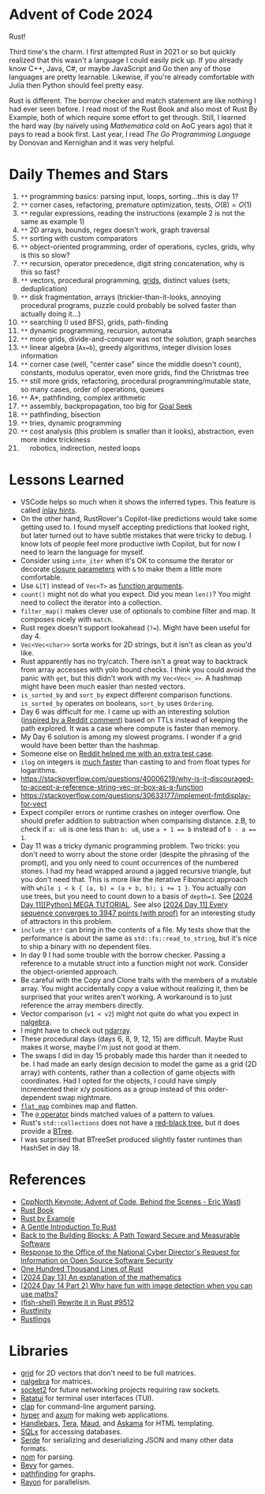 # Advent of Code 2024

Rust!

Third time's the charm. I first attempted Rust in 2021 or so but quickly realized
that this wasn't a language I could easily pick up. If you already know C++,
Java, C#, or maybe JavaScript and Go then any of those languages are pretty
learnable. Likewise, if you're already comfortable with Julia then Python should
feel pretty easy.

Rust is different. The borrow checker and match statement are like nothing I had
ever seen before. I read most of the Rust Book and also most of Rust By Example,
both of which require some effort to get through. Still, I learned the hard way
(by naïvely using *Mathematica* cold on AoC years ago) that it pays to read a
book first. Last year, I read *The Go Programming Language* by Donovan and
Kernighan and it was very helpful.

# Daily Themes and Stars

1. `**` programming basics: parsing input, loops, sorting...this is day 1?
2. `**` corner cases, refactoring, premature optimization, tests, $O(8) = O(1)$
3. `**` regular expressions, reading the instructions (example 2 is not the same as example 1)
4. `**` 2D arrays, bounds, regex doesn't work, graph traversal
5. `**` sorting with custom comparators
6. `**` object-oriented programming, order of operations, cycles, grids, why is this so slow?
7. `**` recursion, operator precedence, digit string concatenation, why is this so fast?
8. `**` vectors, procedural programming, [grids](https://docs.rs/grid/latest/grid/), distinct values (sets; deduplication)
9. `**` disk fragmentation, arrays (trickier-than-it-looks, annoying procedural programs, puzzle could probably be solved faster than actually doing it...)
10. `**` searching (I used BFS), grids, path-finding
11. `**` dynamic programming, recursion, automata
12. `**` more grids, divide-and-conquer was not the solution, graph searches
13. `**` linear algebra (`Ax=b`), greedy algorithms, integer division loses information
14. `**` corner case (well, "center case" since the middle doesn't count), constants, modulus operator, even more grids, find the Christmas tree
15. `**` still more grids, refactoring, procedural programming/mutable state, so many cases, order of operations, queues
16. `**` A*, pathfinding, complex arithmetic
17. `**` assembly, backpropagation, too big for [Goal Seek](https://www.reddit.com/r/adventofcode/comments/1hga8be/2024_day_17_part_2_excel_goal_seek_had_no_chance/)
18. `**` pathfinding, bisection
19. `**` tries, dynamic programming
20. `**` cost analysis (this problem is smaller than it looks), abstraction, even more index trickiness
21. `  ` robotics, indirection, nested loops

# Lessons Learned

* VSCode helps so much when it shows the inferred types. This feature is called
[inlay hints](https://code.visualstudio.com/docs/languages/rust#_inlay-hints).
* On the other hand, RustRover's Copilot-like predictions would take some getting
used to. I found myself accepting predictions that looked right, but later turned
out to have subtle mistakes that were tricky to debug. I know lots of people feel
more productive iwth Copilot, but for now I need to learn the language for myself.
* Consider using `into_iter` when it's OK to consume the iterator or decorate
[closure parameters](https://doc.rust-lang.org/rust-by-example/fn/closures/closure_examples/iter_any.html)
with `&` to make them a little more comfortable.
* Use `&[T]` instead of `Vec<T>` as [function arguments](https://users.rust-lang.org/t/when-does-one-use-slices-as-arguments/89499).
* `count()` might not do what you expect. Did you mean `len()`? You might need to
collect the iterator into a collection.
* `filter_map()` makes clever use of optionals to combine filter and map. It
composes nicely with `match`.
* Rust regex doesn't support lookahead (`?=`). Might have been useful for day 4.
* `Vec<Vec<char>>` sorta works for 2D strings, but it isn't as clean as you'd like.
* Rust apparently has no try/catch.
There isn't a great way to backtrack from array accesses with yolo bound checks.
I think you could avoid the panic with `get`, but this didn't work with my `Vec<Vec<_>>`.
A hashmap might have been much easier than nested vectors.
* `is_sorted_by` and `sort_by` expect different comparison functions.
`is_sorted_by` operates on booleans, `sort_by` uses `Ordering`.
* Day 6 was difficult for me. I came up with an interesting solution
([inspired by a Reddit comment](https://www.reddit.com/r/adventofcode/comments/1h7vpqi/comment/m0oxavw/))
based on TTLs instead of keeping the path explored. It was a case where compute
is faster than memory.
* My Day 6 solution is among my slowest programs. I wonder if a grid would have
been better than the hashmap.
* Someone else on [Reddit helped me with an extra test case](https://www.reddit.com/r/adventofcode/comments/1h81nc0/comment/m0ppjcy/).
* `ilog` on integers is [much faster](https://www.reddit.com/r/adventofcode/comments/1h8l3z5/comment/m0vp3p7/) than 
casting to and from float types for logarithms.
* https://stackoverflow.com/questions/40006219/why-is-it-discouraged-to-accept-a-reference-string-vec-or-box-as-a-function
* https://stackoverflow.com/questions/30633177/implement-fmtdisplay-for-vect
* Expect compiler errors or runtime crashes on integer overflow. One should
prefer addition to subtraction when comparising distance. z.B, to check if
`a: u8` is one less than `b: u8`, use `a + 1 == b` instead of `b - a == 1`.
* Day 11 was a tricky dymanic programming problem. Two tricks: you don't need to
worry about the stone order (despite the phrasing of the prompt), and you only 
need to count occurrences of the numbered stones. I had my head wrapped around
a jagged recursive triangle, but you don't need that. This is more like the 
iterative Fibonacci approach with `while i < k { (a, b) = (a + b, b); i += 1 }`.
You actually *can* use trees, but you need to count down to a basis of `depth=1`.
See [[2024 Day 11][Python] MEGA TUTORIAL](https://www.reddit.com/r/adventofcode/comments/1hbnyx1/2024_day_11python_mega_tutorial/).
See also [[2024 Day 11] Every sequence converges to 3947 points (with proof)](https://www.reddit.com/r/adventofcode/comments/1hbtz8w/2024_day_11_every_sequence_converges_to_3947/)
for an interesting study of attractors in this problem.
* `include_str!` can bring in the contents of a file. My tests show that the
performance is about the same as `std::fs::read_to_string`,
but it's nice to ship a binary with no dependent files.
* In day 9 I had some trouble with the borrow checker. Passing a reference to a
mutable struct into a function might not work. Consider the object-oriented
approach.
* Be careful with the Copy and Clone traits with the members of a mutable array.
You might accidentally copy a value without realizing it, then be surprised
that your writes aren't working. A workaround is to just reference the array
members directly.
* Vector comparison (`v1 < v2`) might not quite do what you expect in [nalgebra](https://docs.rs/nalgebra/).
* I might have to check out [ndarray](https://crates.io/crates/ndarray).
* These procedural days (days 6, 8, 9, 12, 15) are difficult. Maybe Rust makes it worse, maybe I'm just not good at them.
* The swaps I did in day 15 probably made this harder than it needed to be.
I had made an early design decision to model the game as a grid (2D array) with contents,
rather than a collection of game objects with coordinates. Had I opted for the objects,
I could have simply incremented their x/y positions as a group instead of this order-dependent swap nightmare.
* [`flat_map`](https://doc.rust-lang.org/std/iter/trait.Iterator.html#method.flat_map) combines map and flatten.
* The [`@` operator](https://stackoverflow.com/questions/69435734/rust-what-does-the-at-sign-operator-do) binds matched values of a pattern to values.
* Rust's `std::collections` does not have a
[red-black tree](https://docs.oracle.com/javase/8/docs/api/java/util/TreeMap.html), but it does provide a 
[BTree](https://doc.rust-lang.org/std/collections/btree_map/struct.BTreeMap.html).
* I was surprised that BTreeSet produced slightly faster runtimes than HashSet in day 18.

# References

* [CppNorth Keynote: Advent of Code, Behind the Scenes - Eric Wastl](https://www.youtube.com/watch?v=uZ8DcbhojOw)
* [Rust Book](https://doc.rust-lang.org/book/)
* [Rust by Example](https://doc.rust-lang.org/rust-by-example/)
* [A Gentle Introduction To Rust](https://stevedonovan.github.io/rust-gentle-intro/)
* [Back to the Building Blocks: A Path Toward Secure and Measurable Software](https://www.whitehouse.gov/wp-content/uploads/2024/02/Final-ONCD-Technical-Report.pdf)
* [Response to the Office of the National Cyber Director's Request for Information on Open Source Software Security](https://www.regulations.gov/comment/ONCD-2023-0002-0045)
* [One Hundred Thousand Lines of Rust](https://matklad.github.io/2021/09/05/Rust100k.html)
* [[2024 Day 13] An explanation of the mathematics](https://www.reddit.com/r/adventofcode/comments/1hd7irq/2024_day_13_an_explanation_of_the_mathematics/)
* [[2024 Day 14 Part 2] Why have fun with image detection when you can use maths?](https://www.reddit.com/r/adventofcode/comments/1he0asr/2024_day_14_part_2_why_have_fun_with_image/)
* [(fish-shell) Rewrite it in Rust #9512](https://github.com/fish-shell/fish-shell/pull/9512#issuecomment-1410820102)
* [Rustfinity](https://www.rustfinity.com)
* [Rustlings](https://rustlings.cool)

# Libraries
* [grid](https://docs.rs/grid/) for 2D vectors that don't need to be full matrices.
* [nalgebra](https://docs.rs/nalgebra/) for matrices.
* [socket2](https://docs.rs/socket2/) for future networking projects requiring raw sockets.
* [Ratatui](https://ratatui.rs/) for terminal user interfaces (TUI).
* [clap](https://docs.rs/clap/) for command-line argument parsing.
* [hyper](https://hyper.rs/) and [axum](https://github.com/tokio-rs/axum) for making web applications.
* [Handlebars](https://docs.rs/handlebars/), [Tera](https://keats.github.io/tera/), [Maud](https://maud.lambda.xyz/), and [Askama](https://github.com/rinja-rs/askama) for HTML templating.
* [SQLx](https://github.com/launchbadge/sqlx) for accessing databases.
* [Serde](https://serde.rs/) for serializing and deserializing JSON and many other data formats.
* [nom](https://github.com/rust-bakery/nom) for parsing.
* [Bevy](https://bevyengine.org/) for games.
* [pathfinding](https://rfc1149.net/devel/pathfinding.html) for graphs.
* [Rayon](https://docs.rs/rayon/) for parallelism.
